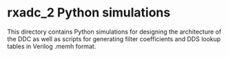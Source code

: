 # rxadc_2 Python simulations
This directory contains Python simulations for designing the architecture of
the DDC as well as scripts for generating filter coefficients and DDS lookup
tables in Verilog .memh format.


 